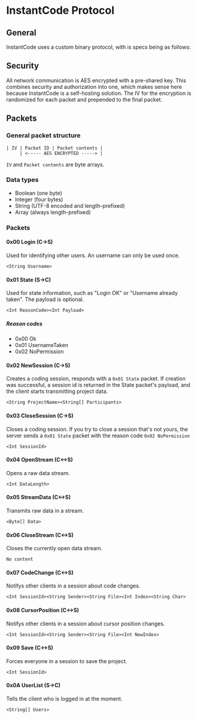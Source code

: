 # InstantCode Protocol

## General
InstantCode uses a custom binary protocol, with is specs being as follows:

## Security
All network communication is AES encrypted with a pre-shared key.
This combines security and authorization into one, which makes sense
here because InstantCode is a self-hosting solution. The IV for the encryption
is randomized for each packet and prepended to the final packet.

## Packets

### General packet structure
```
| IV | Packet ID | Packet contents |
     | <----- AES ENCRYPTED -----> |
```
`IV` and `Packet contents` are byte arrays.

### Data types
- Boolean (one byte)
- Integer (four bytes)
- String (UTF-8 encoded and length-prefixed)
- Array (always length-prefixed)

### Packets
#### 0x00 Login (C->S)
Used for identifying other users. An username can only be used once.
```
<String Username>
```

#### 0x01 State (S->C)
Used for state information, such as "Login OK" or "Username already taken". The payload is optional.
```
<Int ReasonCode><Int Payload>
```

##### Reason codes
- 0x00 Ok
- 0x01 UsernameTaken
- 0x02 NoPermission

#### 0x02 NewSession (C->S)
Creates a coding session, responds with a `0x01 State` packet. If creation was successful,
a session id is returned in the State packet's payload, and the client starts transmitting
project data.
```
<String ProjectName><String[] Participants>
```

#### 0x03 CloseSession (C->S)
Closes a coding session. If you try to close a session that's not yours, the server
sends a `0x01 State` packet with the reason code `0x02 NoPermission`
```
<Int SessionId>
```

#### 0x04 OpenStream (C<->S)
Opens a raw data stream. 
```
<Int DataLength>
```

#### 0x05 StreamData (C<->S)
Transmits raw data in a stream.
```
<Byte[] Data>
```

#### 0x06 CloseStream (C<->S)
Closes the currently open data stream.
```
No content
```

#### 0x07 CodeChange (C<->S)
Notifys other clients in a session about code changes.
```
<Int SessionId><String Sender><String File><Int Index><String Char>
```

#### 0x08 CursorPosition (C<->S)
Notifys other clients in a session about cursor position changes.
```
<Int SessionId><String Sender><String File><Int NewIndex>
```

#### 0x09 Save (C<->S)
Forces everyone in a session to save the project.
```
<Int SessionId>
```

#### 0x0A UserList (S->C)
Tells the client who is logged in at the moment.
```
<String[] Users>
```